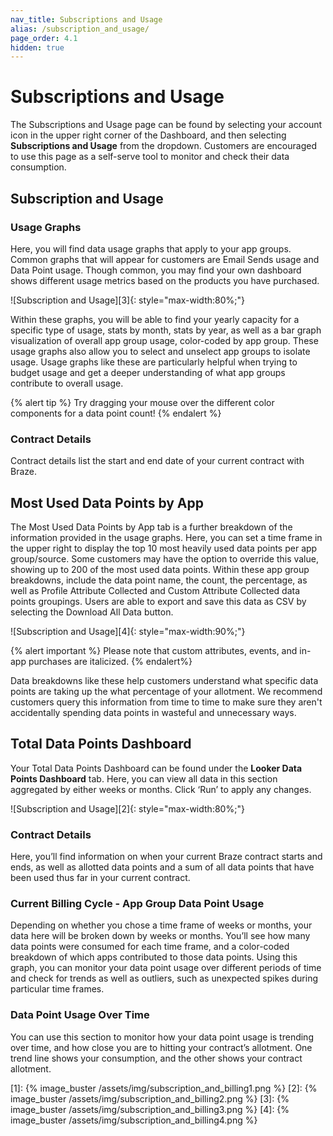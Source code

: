 ```yaml
---
nav_title: Subscriptions and Usage
alias: /subscription_and_usage/
page_order: 4.1
hidden: true
---
```


# Subscriptions and Usage

The Subscriptions and Usage page can be found by selecting your account icon in the upper right corner of the Dashboard, and then selecting __Subscriptions and Usage__ from the dropdown. Customers are encouraged to use this page as a self-serve tool to monitor and check their data consumption. 

## Subscription and Usage

### Usage Graphs

Here, you will find data usage graphs that apply to your app groups. Common graphs that will appear for customers are Email Sends usage and Data Point usage. Though common, you may find your own dashboard shows different usage metrics based on the products you have purchased. 

![Subscription and Usage][3]{: style="max-width:80%;"}

Within these graphs, you will be able to find your yearly capacity for a specific type of usage, stats by month, stats by year, as well as a bar graph visualization of overall app group usage, color-coded by app group. These usage graphs also allow you to select and unselect app groups to isolate usage. Usage graphs like these are particularly helpful when trying to budget usage and get a deeper understanding of what app groups contribute to overall usage.

{% alert tip %}
Try dragging your mouse over the different color components for a data point count!
{% endalert %}

### Contract Details

Contract details list the start and end date of your current contract with Braze.

## Most Used Data Points by App

The Most Used Data Points by App tab is a further breakdown of the information provided in the usage graphs. Here, you can set a time frame in the upper right to display the top 10 most heavily used data points per app group/source. Some customers may have the option to override this value, showing up to 200 of the most used data points. Within these app group breakdowns, include the data point name, the count, the percentage, as well as Profile Attribute Collected and Custom Attribute Collected data points groupings. Users are able to export and save this data as CSV by selecting the Download All Data button. 

![Subscription and Usage][4]{: style="max-width:90%;"}

{% alert important %}
Please note that custom attributes, events, and in-app purchases are italicized.
{% endalert%}

Data breakdowns like these help customers understand what specific data points are taking up the what percentage of your allotment. We recommend customers query this information from time to time to make sure they aren't accidentally spending data points in wasteful and unnecessary ways. 

## Total Data Points Dashboard

Your Total Data Points Dashboard can be found under the __Looker Data Points Dashboard__ tab. Here, you can view all data in this section aggregated by either weeks or months. Click ‘Run’ to apply any changes.

![Subscription and Usage][2]{: style="max-width:80%;"}

### Contract Details 

Here, you’ll find information on when your current Braze contract starts and ends, as well as allotted data points and a sum of all data points that have been used thus far in your current contract.

### Current Billing Cycle - App Group Data Point Usage

Depending on whether you chose a time frame of weeks or months, your data here will be broken down by weeks or months. You’ll see how many data points were consumed for each time frame, and a color-coded breakdown of which apps contributed to those data points. Using this graph, you can monitor your data point usage over different periods of time and check for trends as well as outliers, such as unexpected spikes during particular time frames.

### Data Point Usage Over Time

You can use this section to monitor how your data point usage is trending over time, and how close you are to hitting your contract’s allotment. One trend line shows your consumption, and the other shows your contract allotment.

[1]: {% image_buster /assets/img/subscription_and_billing1.png %}
[2]: {% image_buster /assets/img/subscription_and_billing2.png %}
[3]: {% image_buster /assets/img/subscription_and_billing3.png %}
[4]: {% image_buster /assets/img/subscription_and_billing4.png %}
